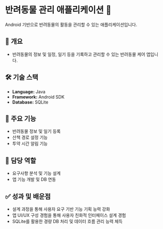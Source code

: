 # 반려동물 관리 애플리케이션 🐶

Android 기반으로 반려동물의 활동을 관리할 수 있는 애플리케이션입니다.

## 📌 개요
- 반려동물의 정보 및 일정, 일기 등을 기록하고 관리할 수 있는 반려동물 케어 앱입니다.

## 🛠 기술 스택
- **Language:** Java
- **Framework:** Android SDK
- **Database:** SQLite

## 🧩 주요 기능
- 반려동물 정보 및 일기 등록
- 산책 경로 설정 기능
- 투약 시간 알림 기능

## 💼 담당 역할
- 요구사항 분석 및 기능 설계
- 앱 기능 개발 및 DB 연동

## ✅ 성과 및 배운점
- 설계 과정을 통해 사용자 요구 기반 기능 기획 능력 강화
- 앱 UI/UX 구성 경험을 통해 사용자 친화적 인터페이스 설계 경험
- SQLite를 활용한 경량 DB 처리 및 데이터 흐름 관리 능력 체득
